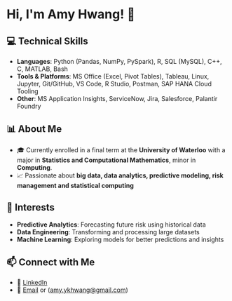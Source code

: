 # Hi, I'm Amy Hwang! 👋

## 💻 Technical Skills
- **Languages**: Python (Pandas, NumPy, PySpark), R, SQL (MySQL), C++, C, MATLAB, Bash
- **Tools & Platforms**: MS Office (Excel, Pivot Tables), Tableau, Linux, Jupyter, Git/GitHub, VS Code, R Studio, Postman, SAP HANA Cloud Tooling
- **Other**: MS Application Insights, ServiceNow, Jira, Salesforce, Palantir Foundry

## 📊 About Me
- 🎓 Currently enrolled in a final term at the **University of Waterloo** with a major in **Statistics and Computational Mathematics**, minor in **Computing**.
- 📈 Passionate about **big data, data analytics, predictive modeling, risk management and statistical computing**

## 🌟 Interests
- **Predictive Analytics**: Forecasting future risk using historical data
- **Data Engineering**: Transforming and processing large datasets
- **Machine Learning**: Exploring models for better predictions and insights

## 📫 Connect with Me
- 💼 [LinkedIn](https://www.linkedin.com/in/yoonkyung-amy/) 
- 📧 [Email](mailto:amy.ykhwang@gmail.com) or (amy.ykhwang@gmail.com)
